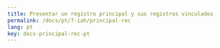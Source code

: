 ```yaml
---
title: Presentar un registro principal y sus registros vinculados
permalink: /docs/pt/7-iah/principal-rec
lang: pt
key: docs-principal-rec-pt
---
```

